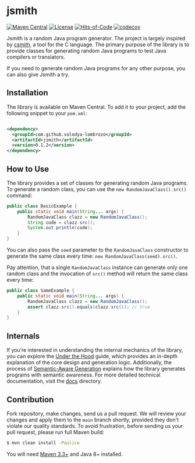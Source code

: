 # jsmith

[![Maven Central](https://maven-badges.herokuapp.com/maven-central/com.github.volodya-lombrozo/jsmith/badge.svg)](https://maven-badges.herokuapp.com/maven-central/com.github.volodya-lombrozo/jsmith)
[![License](https://img.shields.io/badge/license-MIT-green.svg)](https://github.com/volodya-lombrozo/jsmith/blob/main/LICENSE.txt)
[![Hits-of-Code](https://hitsofcode.com/github/volodya-lombrozo/jsmith?branch=main&label=Hits-of-Code)](https://hitsofcode.com/github/volodya-lombrozo/jsmith/view?branch=main&label=Hits-of-Code)
[![codecov](https://codecov.io/gh/volodya-lombrozo/jsmith/branch/main/graph/badge.svg)](https://codecov.io/gh/volodya-lombrozo/jsmith)

Jsmith is a random Java program generator. The project is largely inspired by
[csmith](https://github.com/csmith-project/csmith), a tool for the C language.
The primary purpose of the library is to provide classes for generating random
Java programs to test Java compilers or translators.

If you need to generate random Java programs for any other purpose, you can also
give Jsmith a try.

## Installation

The library is available on Maven Central. To add it to your project, add the
following snippet to your `pom.xml`:

```xml

<dependency>
  <groupId>com.github.volodya-lombrozo</groupId>
  <artifactId>jsmith</artifactId>
  <version>0.1.2</version>
</dependency>
```

## How to Use

The library provides a set of classes for generating random Java programs. To
generate a random class, you can use the `new RandomJavaClass().src()` command:

```java
public class BasicExample {
    public static void main(String... args) {
        RandomJavaClass clazz = new RandomJavaClass();
        String code = clazz.src();
        System.out.println(code);
    }
}
```

You can also pass the `seed` parameter to the `RandomJavaClass` constructor to
generate the same class every time: `new RandomJavaClass(seed).src()`.

Pay attention, that a single `RandomJavaClass` instance can generate only one
random class and the invocation of `src()` method will return the same class
every time:

```java
public class SameExample {
    public static void main(String... args) {
        RandomJavaClass clazz = new RandomJavaClass();
        assert clazz.src().equals(clazz.src()); // true
    }
}

```

## Internals

If you’re interested in understanding the internal mechanics of the library, you
can explore the [Under the Hood](docs/under_the_hood.md) guide, which provides
an in-depth explanation of the core design and generation logic. Additionally,
the process of [Semantic-Aware Generation](docs/semantic_aware_generation.md)
explains how the library generates programs with semantic awareness. For more
detailed technical documentation, visit the [docs](docs) directory.

## Contribution

Fork repository, make changes, send us a pull request. We will review your
changes and apply them to the `main` branch shortly, provided they don't violate
our quality standards. To avoid frustration,
before sending us your pull request, please run full Maven build:

```bash
$ mvn clean install -Pqulice
```

You will need [Maven 3.3+](https://maven.apache.org) and Java 8+ installed.